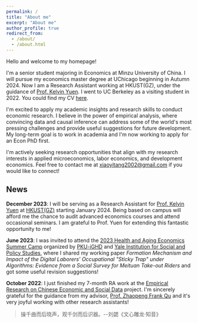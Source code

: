 ```yaml
---
permalink: /
title: "About me"
excerpt: "About me"
author_profile: true
redirect_from: 
  - /about/
  - /about.html
---
```


Hello and welcome to my homepage!

I'm a senior student majoring in Economics at Minzu University of China. I will pursue my economics master degree at UChicago beginning in Autumn 2024. Now I am a Research Assistant working at HKUST(GZ), under the guidance of [Prof. Kelvin Yuen](https://kelvincyyuen.com/). I went to UC Berkeley as a visiting student in 2022. You could find my CV [here](/files/CV.pdf).

I'm excited to apply my academic insights and research skills to conduct economic research. I believe in the power of empirical analysis, where convincing data and causal inference can address some of the world's most pressing challenges and provide useful suggestions for future development. My long-term goal is to work in academia and I'm now working to apply for an Econ PhD first. 

I'm actively seeking research opportunities that align with my research interests in applied microeconomics, labor economics, and development economics. Feel free to contact me at [xiaoyitang2002@gmail.com](mailto:yxiaoyitang2002@gmail.com) if you would like to connect! 

## News

**December 2023**: I will be serving as a Research Assistant for [Prof. Kelvin Yuen](https://kelvincyyuen.com/) at [HKUST(GZ)](https://www.hkust-gz.edu.cn/) starting January 2024. Being based on campus will afford me the chance to audit advanced economics courses and attend occasional seminars. I am grateful to Prof. Yuen for extending this fantastic opportunity to me!

**June 2023**: I was invited to attend the [2023 Health and Aging Economics Summer Camp](https://www.ghd.pku.edu.cn/xwzx/adaacb7a7f984003985e0aafcd547115.htm) organized by [PKU-iGHD](https://www.ghd.pku.edu.cn/index.htm) and [Yale Institution for Social and Policy Studies](https://isps.yale.edu/), where I shared my working paper *Formation Mechanism and Impact of the Digital Laborers’ Occupational "Sticky Trap" under Algorithms: Evidence from a Social Survey for Meituan Take-out Riders* and got some useful revision suggestions!

**October 2022**: I just finished my 7-month RA work at the [Empirical Research on Chinese Economic and Social Data](https://byelenin.github.io/zh/Chinadata.html) project. I'm sincerely grateful for the guidance from my advisor, [Prof. Zhaopeng Frank Qu](https://byelenin.github.io/) and it's very joyful working with other research assistants!

> 操千曲而后晓声，观千剑而后识器。--刘勰《文心雕龙·知音》
